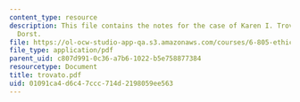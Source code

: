 ```yaml
---
content_type: resource
description: This file contains the notes for the case of Karen I. Trovato and Leendert
  Dorst.
file: https://ol-ocw-studio-app-qa.s3.amazonaws.com/courses/6-805-ethics-and-the-law-on-the-electronic-frontier-fall-2005/01091ca4d6c47ccc714d2198059ee563_trovato.pdf
file_type: application/pdf
parent_uid: c807d991-0c36-a7b6-1022-b5e758877384
resourcetype: Document
title: trovato.pdf
uid: 01091ca4-d6c4-7ccc-714d-2198059ee563
---
```


